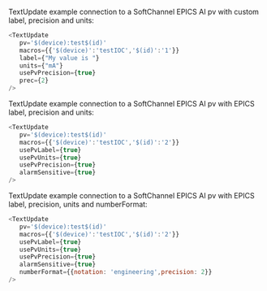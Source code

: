 

TextUpdate example connection to a SoftChannel EPICS AI pv with custom label, precision and units:

```js
<TextUpdate  
   pv='$(device):test$(id)'
   macros={{'$(device)':'testIOC','$(id)':'1'}}
   label={"My value is "}
   units={"mA"}
   usePvPrecision={true}
   prec={2}
/>
```

TextUpdate example connection to a SoftChannel EPICS AI pv with EPICS label, precision and units:

```js
<TextUpdate  
   pv='$(device):test$(id)'
   macros={{'$(device)':'testIOC','$(id)':'2'}}
   usePvLabel={true}
   usePvUnits={true}
   usePvPrecision={true}
   alarmSensitive={true}
/>
```
TextUpdate example connection to a SoftChannel EPICS AI pv with EPICS label, precision, units and numberFormat:

```js
<TextUpdate  
   pv='$(device):test$(id)'
   macros={{'$(device)':'testIOC','$(id)':'2'}}
   usePvLabel={true}
   usePvUnits={true}
   usePvPrecision={true}
   alarmSensitive={true}
   numberFormat={{notation: 'engineering',precision: 2}}
/>
```